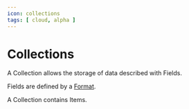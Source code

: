 ```yaml
---
icon: collections
tags: [ cloud, alpha ]
---
```

# Collections

A Collection allows the storage of data described with Fields.

Fields are defined by a [Format](/concepts/recipes/formats).

A Collection contains Items.
